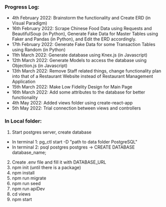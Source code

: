 ### Progress Log:
- 4th February 2022: Brainstorm the functionality and Create ERD (in Visual Paradigm)
- 16th February 2022: Scrape Chinese Food Data using Requests and BeautifulSoup (in Python), Generate Fake Data for Master Tables using Faker and Pandas (in Python), and Edit the ERD accordingly.
- 17th February 2022: Generate Fake Data for some Transaction Tables using Random (in Python)
- 11th March 2022: Generate database using Knex.js (in Javascript)
- 12th March 2022: Generate Models to access the database using Objection.js (in Javascript)
- 13th March 2022: Remove Staff related things, change functionality plan into that of a Restaurant Website instead of Restaurant Management Application
- 15th March 2022: Make Low Fidelity Design for Main Page
- 16th March 2022: Add some attributes to the database for better functionality
- 4th May 2022: Added views folder using create-react-app
- 5th May 2022: Trial connection between views and controllers

### In Local folder:
1. Start postgres server, create database
- In terminal 1: pg_ctl start -D "path to data folder PostgreSQL"
- In terminal 2: psql postgres postgres -> CREATE DATABASE database_name;
2. Create .env file and fill it with DATABASE_URL
3. npm init (until there is a package)
4. npm install
5. npm run migrate
6. npm run seed
7. npm run apiDev
8. cd views
9. npm start